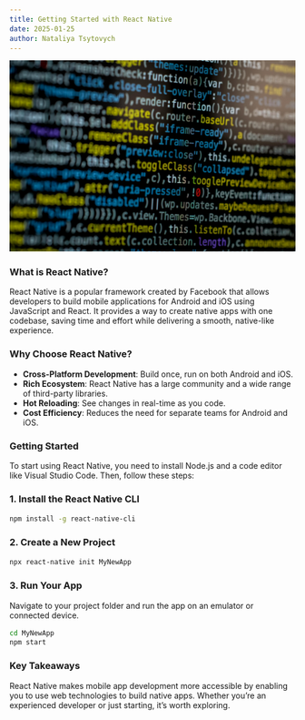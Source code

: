 ```yaml
---
title: Getting Started with React Native
date: 2025-01-25
author: Nataliya Tsytovych
---
```


![A picture of internet](/images/code.jpg)

### What is React Native?

React Native is a popular framework created by Facebook that allows developers to build mobile applications for Android and iOS using JavaScript and React. It provides a way to create native apps with one codebase, saving time and effort while delivering a smooth, native-like experience.

### Why Choose React Native?

- **Cross-Platform Development**: Build once, run on both Android and iOS.
- **Rich Ecosystem**: React Native has a large community and a wide range of third-party libraries.
- **Hot Reloading**: See changes in real-time as you code.
- **Cost Efficiency**: Reduces the need for separate teams for Android and iOS.

### Getting Started

To start using React Native, you need to install Node.js and a code editor like Visual Studio Code. Then, follow these steps:

### 1. Install the React Native CLI

```bash
npm install -g react-native-cli
```

### 2. Create a New Project

```bash
npx react-native init MyNewApp
```

### 3. Run Your App

Navigate to your project folder and run the app on an emulator or connected device.

```bash
cd MyNewApp
npm start
```

### Key Takeaways

React Native makes mobile app development more accessible by enabling you to use web technologies to build native apps. Whether you’re an experienced developer or just starting, it’s worth exploring.
